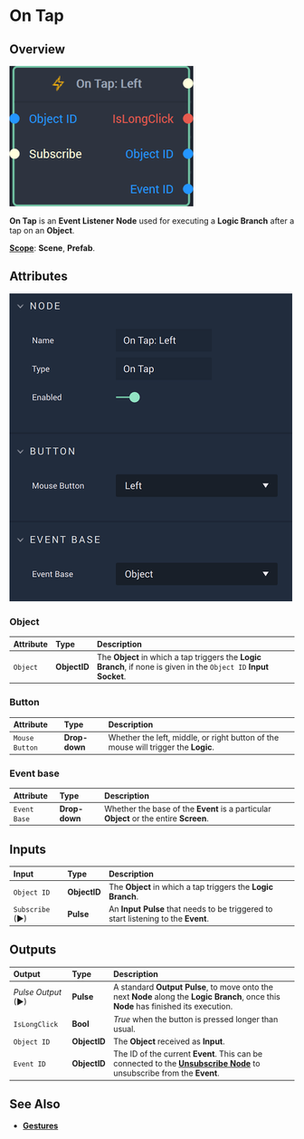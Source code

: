 # On Tap

## Overview

![The On Tap Node.](../../../.gitbook/assets/ontapnode20241.png)

**On Tap** is an **Event Listener** **Node** used for executing a **Logic Branch** after a tap on an **Object**.

[**Scope**](../../overview.md#scopes): **Scene**, **Prefab**.

## Attributes


![The On Tap Node Attributes.](../../../.gitbook/assets/ontapattributesupdate.png)

### Object

| Attribute | Type | Description |
| :--- | :--- | :--- |
| `Object` | **ObjectID** | The **Object** in which a tap triggers the **Logic Branch**, if none is given in the `Object ID` **Input Socket**. |

### Button

| Attribute | Type | Description |
| :--- | :--- | :--- |
| `Mouse Button` | **Drop-down** | Whether the left, middle, or right button of the mouse will trigger the **Logic**. |

### Event base

| Attribute | Type | Description |
| :--- | :--- | :--- |
| `Event Base` | **Drop-down** | Whether the base of the **Event** is a particular **Object** or the entire **Screen**.|

## Inputs

| Input | Type | Description |
| :--- | :--- | :--- |
| `Object ID` | **ObjectID** | The **Object** in which a tap triggers the **Logic Branch**. |
| `Subscribe` (►)|**Pulse** | An **Input Pulse** that needs to be triggered to start listening to the **Event**. |

## Outputs

| Output | Type | Description |
| :--- | :--- | :--- |
| _Pulse Output_ \(►\) | **Pulse** | A standard **Output Pulse**, to move onto the next **Node** along the **Logic Branch**, once this **Node** has finished its execution. |
| `IsLongClick` | **Bool** | _True_ when the button is pressed longer than usual. |
| `Object ID` | **ObjectID** | The **Object** received as **Input**. | 
|`Event ID`| **ObjectID**| The ID of the current **Event**. This can be connected to the [**Unsubscribe Node**](../unsubscribe.md) to unsubscribe from the **Event**.|

## See Also

* [**Gestures**](./)

